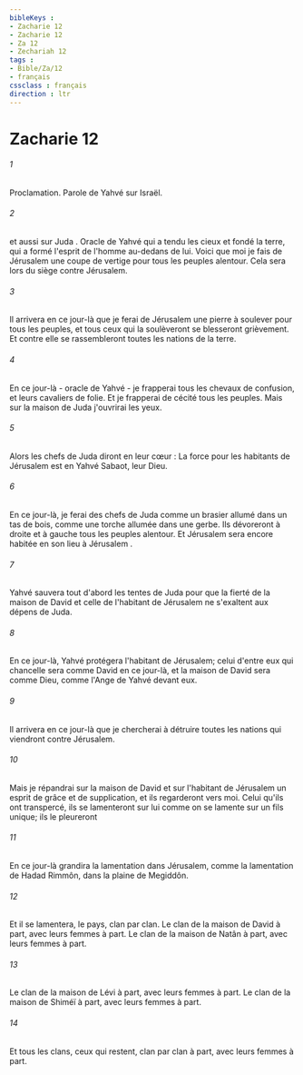 ```yaml
---
bibleKeys : 
- Zacharie 12
- Zacharie 12
- Za 12
- Zechariah 12
tags : 
- Bible/Za/12
- français
cssclass : français
direction : ltr
---
```


# Zacharie 12

###### 1
Proclamation. Parole de Yahvé sur Israël.
###### 2
et aussi sur Juda . Oracle de Yahvé qui a tendu les cieux et fondé la terre, qui a formé l'esprit de l'homme au-dedans de lui. Voici que moi je fais de Jérusalem une coupe de vertige pour tous les peuples alentour. Cela sera lors du siège contre Jérusalem. 
###### 3
Il arrivera en ce jour-là que je ferai de Jérusalem une pierre à soulever pour tous les peuples, et tous ceux qui la soulèveront se blesseront grièvement. Et contre elle se rassembleront toutes les nations de la terre. 
###### 4
En ce jour-là - oracle de Yahvé - je frapperai tous les chevaux de confusion, et leurs cavaliers de folie. Et je frapperai de cécité tous les peuples. Mais sur la maison de Juda j'ouvrirai les yeux. 
###### 5
Alors les chefs de Juda diront en leur cœur : La force pour les habitants de Jérusalem est en Yahvé Sabaot, leur Dieu. 
###### 6
En ce jour-là, je ferai des chefs de Juda comme un brasier allumé dans un tas de bois, comme une torche allumée dans une gerbe. Ils dévoreront à droite et à gauche tous les peuples alentour. Et Jérusalem sera encore habitée en son lieu à Jérusalem . 
###### 7
Yahvé sauvera tout d'abord les tentes de Juda pour que la fierté de la maison de David et celle de l'habitant de Jérusalem ne s'exaltent aux dépens de Juda. 
###### 8
En ce jour-là, Yahvé protégera l'habitant de Jérusalem; celui d'entre eux qui chancelle sera comme David en ce jour-là, et la maison de David sera comme Dieu, comme l'Ange de Yahvé devant eux. 
###### 9
Il arrivera en ce jour-là que je chercherai à détruire toutes les nations qui viendront contre Jérusalem. 
###### 10
Mais je répandrai sur la maison de David et sur l'habitant de Jérusalem un esprit de grâce et de supplication, et ils regarderont vers moi. Celui qu'ils ont transpercé, ils se lamenteront sur lui comme on se lamente sur un fils unique; ils le pleureront 
###### 11
En ce jour-là grandira la lamentation dans Jérusalem, comme la lamentation de Hadad Rimmôn, dans la plaine de Megiddôn. 
###### 12
Et il se lamentera, le pays, clan par clan. Le clan de la maison de David à part, avec leurs femmes à part. Le clan de la maison de Natân à part, avec leurs femmes à part. 
###### 13
Le clan de la maison de Lévi à part, avec leurs femmes à part. Le clan de la maison de Shiméï à part, avec leurs femmes à part. 
###### 14
Et tous les clans, ceux qui restent, clan par clan à part, avec leurs femmes à part. 
